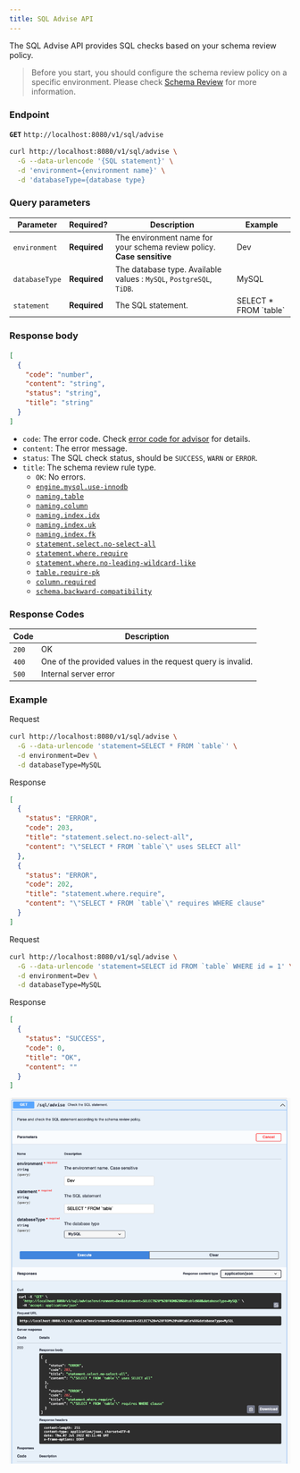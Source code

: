 ```yaml
---
title: SQL Advise API
---
```


The SQL Advise API provides SQL checks based on your schema review policy.

> Before you start, you should configure the schema review policy on a specific environment. Please check [Schema Review](/docs/use-bytebase/schema-review/overview) for more information.

### Endpoint

**`GET`** `http://localhost:8080/v1/sql/advise`

```bash
curl http://localhost:8080/v1/sql/advise \
  -G --data-urlencode '{SQL statement}' \
  -d 'environment={environment name}' \
  -d 'databaseType={database type}
```

### Query parameters

| Parameter      | Required?    | Description                                                            | Example                  |
| -------------- | ------------ | ---------------------------------------------------------------------- | ------------------------ |
| `environment`  | **Required** | The environment name for your schema review policy. **Case sensitive** | Dev                      |
| `databaseType` | **Required** | The database type. Available values : `MySQL`, `PostgreSQL`, `TiDB`.   | MySQL                    |
| `statement`    | **Required** | The SQL statement.                                                     | SELECT \* FROM \`table\` |

### Response body

```json
[
  {
    "code": "number",
    "content": "string",
    "status": "string",
    "title": "string"
  }
]
```

- `code`: The error code. Check [error code for advisor](/docs/reference/error-code/advisor) for details.
- `content`: The error message.
- `status`: The SQL check status, should be `SUCCESS`, `WARN` or `ERROR`.
- `title`: The schema review rule type.
  - `OK`: No errors.
  - [`engine.mysql.use-innodb`](/docs/features/schema-review/engine-mysql-use-innodb)
  - [`naming.table`](/docs/features/schema-review/naming-table)
  - [`naming.column`](/docs/features/schema-review/naming-column)
  - [`naming.index.idx`](/docs/features/schema-review/naming-index-idx)
  - [`naming.index.uk`](/docs/features/schema-review/naming-index-uk)
  - [`naming.index.fk`](/docs/features/schema-review/naming-index-fk)
  - [`statement.select.no-select-all`](/docs/features/schema-review/query-select-no-select-all)
  - [`statement.where.require`](/docs/features/schema-review/query-where-require)
  - [`statement.where.no-leading-wildcard-like`](/docs/features/schema-review/query-where-no-leading-wildcard-like)
  - [`table.require-pk`](/docs/features/schema-review/table-require-pk)
  - [`column.required`](/docs/features/schema-review/column-required)
  - [`schema.backward-compatibility`](/docs/features/schema-review/schema-migration-compatibility)

### Response Codes

| Code  | Description                                                 |
| ----- | ----------------------------------------------------------- |
| `200` | OK                                                          |
| `400` | One of the provided values in the request query is invalid. |
| `500` | Internal server error                                       |

### Example

Request

```bash
curl http://localhost:8080/v1/sql/advise \
  -G --data-urlencode 'statement=SELECT * FROM `table`' \
  -d environment=Dev \
  -d databaseType=MySQL
```

Response

```json
[
  {
    "status": "ERROR",
    "code": 203,
    "title": "statement.select.no-select-all",
    "content": "\"SELECT * FROM `table`\" uses SELECT all"
  },
  {
    "status": "ERROR",
    "code": 202,
    "title": "statement.where.require",
    "content": "\"SELECT * FROM `table`\" requires WHERE clause"
  }
]
```

Request

```bash
curl http://localhost:8080/v1/sql/advise \
  -G --data-urlencode 'statement=SELECT id FROM `table` WHERE id = 1' \
  -d environment=Dev \
  -d databaseType=MySQL
```

Response

```json
[
  {
    "status": "SUCCESS",
    "code": 0,
    "title": "OK",
    "content": ""
  }
]
```

![openapi-sql-advise](/static/docs/openapi-sql-advise.webp)
